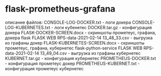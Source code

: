 # flask-prometheus-grafana

описание файлов:
CONSOLE-LOG-DOCKER.txt  - логи  докера
CONSOLE-LOG-KUBERNETES.txt - логи кубенетес
DOCKER.tar.gz - конфигурация докера
FLASK-DOCKER-SCREEN.docx - скриншоты прометеус, графана, докера
flask FLASK WEB RPS-data-2021-02-14 13_48_33.csv - выгрузка из графаны докер
FLASK-KUBERNETES-SCREEN.docx - скриншоты прометеус, графана, кубернетес
flask-python-service FLASK WEB RPS-data-2021-02-14 13_49_04.csv - выгрузка из графаны кубернетес
KUBERNET.tar.gz - конфигурация кубернетес
PROMETHEUS-DOCKER.txt - конфигурация прометеус докер
PROMETHEUS-KUBERNET.txt - конфигурация прометеус кубернетес
